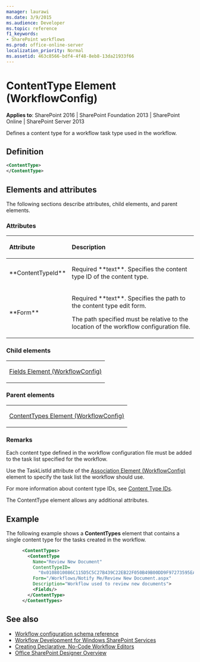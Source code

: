 ```yaml
---
manager: laurawi
ms.date: 3/9/2015
ms.audience: Developer
ms.topic: reference
f1_keywords:
- SharePoint workflows
ms.prod: office-online-server
localization_priority: Normal
ms.assetid: 463c8566-bdf4-4f48-8eb8-13da21933f66
---
```


# ContentType Element (WorkflowConfig)

**Applies to**: SharePoint 2016 | SharePoint Foundation 2013 | SharePoint Online | SharePoint Server 2013

Defines a content type for a workflow task type used in the workflow.

## Definition

```XML
<ContentType>
</ContentType>
```

## Elements and attributes

The following sections describe attributes, child elements, and parent elements.

### Attributes

<table>
<colgroup>
<col width="20%" />
<col width="80%" />
</colgroup>
<thead>
<tr class="header">
<th align="left"><p>Attribute</p></th>
<th align="left"><p>Description</p></th>
</tr>
</thead>
<tbody>
<tr class="even">
<td align="left"><p>**ContentTypeId**</p></td>
<td align="left"><p>Required **text**. Specifies the content type ID of the content type.</p></td>
</tr>
<tr class="odd">
<td align="left"><p>**Form**</p></td>
<td align="left"><p>Required **text**. Specifies the path to the content type edit form.</p>
<p>The path specified must be relative to the location of the workflow configuration file.</p></td>
</tr>
</tbody>
</table>

### Child elements

<table>
<colgroup>
<col width="100%" />
</colgroup>
<tbody>
<tr class="odd">
<td align="left"><p><span sdata="link"><a href="fields-element-workflowconfig.md">Fields Element (WorkflowConfig)</a></span></p></td>
</tr>
</tbody>
</table>

### Parent elements

<table>
<colgroup>
<col width="100%" />
</colgroup>
<tbody>
<tr class="odd">
<td align="left"><p><span sdata="link"><a href="contenttypes-element-workflowconfig.md">ContentTypes Element (WorkflowConfig)</a></span></p></td>
</tr>
</tbody>
</table>

### Remarks

Each content type defined in the workflow configuration file must be added to the task list specified for the workflow.

Use the TaskListId attribute of the [Association Element (WorkflowConfig)](association-element-workflowconfig.md) element to specify the task list the workflow should use.

For more information about content type IDs, see [Content Type IDs](http://msdn.microsoft.com/library/81fa8d81-c4f5-4750-8f70-811620fdffcf(Office.15).aspx).

The ContentType element allows any additional attributes.

## Example

The following example shows a **ContentTypes** element that contains a single content type for the tasks created in the workflow.

```XML
      <ContentTypes>
        <ContentType 
          Name="Review New Document" 
          ContentTypeID=
            "0x0108010086C115D5C5C27B439C22EB22F050B49B00DD9F97273595EA4BA32838A26054BF08" 
          Form="/Workflows/Notify Me/Review New Document.aspx" 
          Description="Workflow used to review new documents">
          <Fields/>
        </ContentType>
      </ContentTypes>
```

## See also

- [Workflow configuration schema reference](workflow-configuration-schema-reference.md)
- [Workflow Development for Windows SharePoint Services](https://msdn.microsoft.com/en-us/library/office/ms414613.aspx)
- [Creating Declarative, No-Code Workflow Editors](https://msdn.microsoft.com/en-us/library/office/bb417436.aspx)
- [Office SharePoint Designer Overview](https://msdn.microsoft.com/en-us/library/office/ms454098.aspx)








